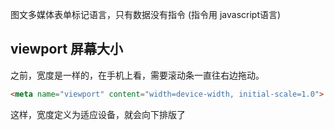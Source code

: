 图文多媒体表单标记语言，只有数据没有指令 (指令用 javascript语言)

## viewport 屏幕大小
之前，宽度是一样的，在手机上看，需要滚动条一直往右边拖动。

``` html
<meta name="viewport" content="width=device-width, initial-scale=1.0">
```
这样，宽度定义为适应设备，就会向下排版了



